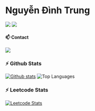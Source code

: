 # Nguyễn Đình Trung      

[![](https://img.shields.io/badge/-Java-%23ED8B00.svg?&style=flat-square&logoColor=white)](https://www.java.com/)
[![](https://img.shields.io/badge/Python-3776AB?&style=flat-square&logoColor=white)](https://www.python.org/)

#### 📫 Contact

[![](https://img.shields.io/badge/-dinhtrung0902@gmail.com-911318?style=flat-square&logo=Mail.RU&logoColor=white)](mailto:dinhtrung0902@gmail.com)

### :zap: Github Stats

[![Github stats](https://github-readme-stats.vercel.app/api?username=dinhtrung0902&count_private=true&show_icons=true&hide=issues)](https://github.com/anuraghazra/github-readme-stats)
![Top Languages](https://github-readme-stats.vercel.app/api/top-langs/?username=dinhtrung0902&layout=compact&hide_border=true&langs_count=6)

### :zap: Leetcode Stats

[![Leetcode Stats](https://leetcard.jacoblin.cool/dinhtrung0902?theme=unicorn&extension=activity)](https://leetcode.com/u/dinhtrung0902)
